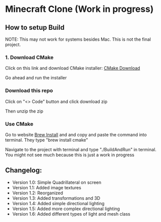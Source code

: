 # Minecraft Clone (Work in progress)

## How to setup Build

NOTE: This may not work for systems besides Mac. This is not the final project.

### 1. Download CMake

Click on this link and download CMake installer:
[CMake Download](https://cmake.org/download/)

Go ahead and run the installer

### Download this repo
Click on "<> Code" button and click download zip

Then unzip the zip

### Use CMake 
Go to website
[Brew Install](https://brew.sh/) and and copy and paste the command into terminal. They type "brew install cmake"

Navigate to the project with terminal and type "./BuildAndRun" in terminal. You might not see much because this is just a work in progress

## Changelog:
* Version 1.0: Simple Quadrillateral on screen
* Version 1.1: Added image textures
* Version 1.2: Reorganized
* Version 1.3: Added transformations and 3D
* Version 1.4: Added simple directional lighting
* Version 1.5: Added more complex directional lighting
* Version 1.6: Added different types of light and mesh class